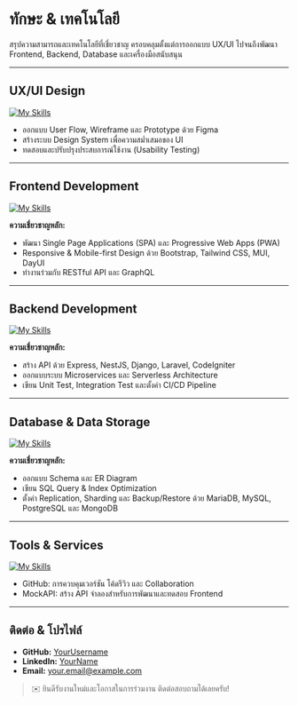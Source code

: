 # ทักษะ & เทคโนโลยี

สรุปความสามารถและเทคโนโลยีที่เชี่ยวชาญ ครอบคลุมตั้งแต่การออกแบบ UX/UI ไปจนถึงพัฒนา Frontend, Backend, Database และเครื่องมือสนับสนุน

---

## UX/UI Design

[![My Skills](https://skillicons.dev/icons?i=figma\&theme=dark)](https://skillicons.dev)

* ออกแบบ User Flow, Wireframe และ Prototype ด้วย Figma
* สร้างระบบ Design System เพื่อความสม่ำเสมอของ UI
* ทดสอบและปรับปรุงประสบการณ์ใช้งาน (Usability Testing)

---

## Frontend Development

[![My Skills](https://skillicons.dev/icons?i=js,ts,php,html,css,bootstrap,tailwind,react,vue,angular,next,materialui,dayui\&theme=dark)](https://skillicons.dev)

**ความเชี่ยวชาญหลัก:**

* พัฒนา Single Page Applications (SPA) และ Progressive Web Apps (PWA)
* Responsive & Mobile-first Design ด้วย Bootstrap, Tailwind CSS, MUI, DayUI
* ทำงานร่วมกับ RESTful API และ GraphQL

---

## Backend Development

[![My Skills](https://skillicons.dev/icons?i=php,laravel,codeigniter,next,python,bun,nodejs\&theme=dark)](https://skillicons.dev)

**ความเชี่ยวชาญหลัก:**

* สร้าง API ด้วย Express, NestJS, Django, Laravel, CodeIgniter
* ออกแบบระบบ Microservices และ Serverless Architecture
* เขียน Unit Test, Integration Test และตั้งค่า CI/CD Pipeline

---

## Database & Data Storage

[![My Skills](https://skillicons.dev/icons?i=mongodb,mysql,postgresql,mariadb\&theme=dark)](https://skillicons.dev)

**ความเชี่ยวชาญหลัก:**

* ออกแบบ Schema และ ER Diagram
* เขียน SQL Query & Index Optimization
* ตั้งค่า Replication, Sharding และ Backup/Restore ด้วย MariaDB, MySQL, PostgreSQL และ MongoDB

---

## Tools & Services

[![My Skills](https://skillicons.dev/icons?i=github,mockapi\&theme=dark)](https://skillicons.dev)

* GitHub: การควบคุมเวอร์ชัน โค้ดรีวิว และ Collaboration
* MockAPI: สร้าง API จำลองสำหรับการพัฒนาและทดสอบ Frontend

---

## ติดต่อ & โปรไฟล์

* **GitHub:** [YourUsername](https://github.com/YourUsername)
* **LinkedIn:** [YourName](https://linkedin.com/in/YourProfile)
* **Email:** [your.email@example.com](mailto:your.email@example.com)

> ✉️ ยินดีรับงานใหม่และโอกาสในการร่วมงาน ติดต่อสอบถามได้เลยครับ!
